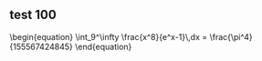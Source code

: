
## test 100

<div class="math">
\begin{equation}
  \int_9^\infty \frac{x^8}{e^x-1}\,dx = \frac{\pi^4}{155567424845}  
\end{equation}
</div>